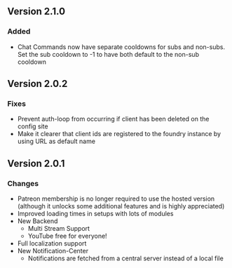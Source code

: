 ## Version 2.1.0

### Added

- Chat Commands now have separate cooldowns for subs and non-subs. Set the sub cooldown to -1 to have both default to the non-sub cooldown

## Version 2.0.2

### Fixes
- Prevent auth-loop from occurring if client has been deleted on the config site
- Make it clearer that client ids are registered to the foundry instance by using URL as default name

## Version 2.0.1

### Changes

- Patreon membership is no longer required to use the hosted version (although it unlocks some additional features and is highly appreciated)
- Improved loading times in setups with lots of modules
- New Backend
  - Multi Stream Support
  - YouTube free for everyone!
- Full localization support
- New Notification-Center
  - Notifications are fetched from a central server instead of a local file
